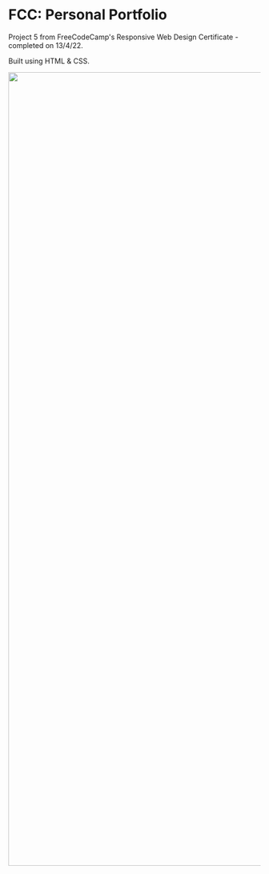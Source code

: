 # FCC: Personal Portfolio

Project 5 from FreeCodeCamp's Responsive Web Design Certificate - completed on 13/4/22.

Built using HTML & CSS.

<p align="center">
  <img width="1585" alt="Screen Shot 2022-04-13 at 1 08 47 pm" src="https://user-images.githubusercontent.com/96323853/163092561-91f75b7e-f3dc-4016-98da-9046edbd0b7e.png">
</p>
